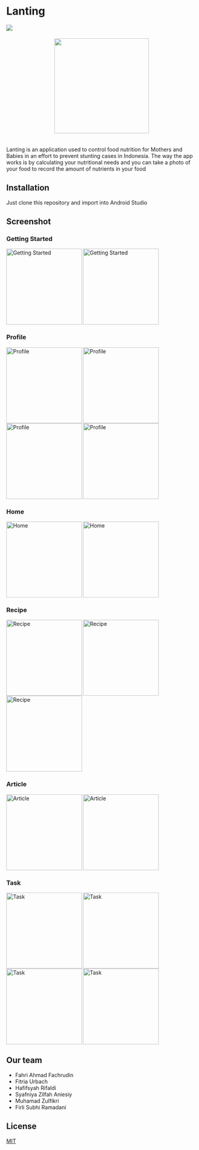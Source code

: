 # Lanting
<img src="https://img.shields.io/badge/platform-android-brightgreen"/>

<div align="center" style="padding: 20px;"><img src="/readme/logo.png" width="250"/></div>

Lanting is an application used to control food nutrition for Mothers and Babies in an effort to prevent stunting cases in Indonesia. The way the app works is by calculating your nutritional needs and you can take a photo of your food to record the amount of nutrients in your food

## Installation
Just clone this repository and import into Android Studio

## Screenshot

### Getting Started
<div><img src="/readme/01.jpg" width="200" alt="Getting Started" align="left"/><img src="/readme/02.jpg" width="200" alt="Getting Started"/></div>

### Profile
<div><img src="/readme/03.jpg" width="200" alt="Profile" align="left"/><img src="/readme/04.jpg" width="200" alt="Profile" align="left"/><img src="/readme/05.jpg" width="200" alt="Profile" align="left"/><img src="/readme/06.jpg" width="200" alt="Profile"/></div>

### Home
<div><img src="/readme/07.jpg" width="200" alt="Home" align="left"/><img src="/readme/08.jpg" width="200" alt="Home"/></div>

### Recipe
<div><img src="/readme/09.jpg" width="200" alt="Recipe" align="left"/><img src="/readme/10.jpg" width="200" alt="Recipe" align="left"/><img src="/readme/11.jpg" width="200" alt="Recipe"/></div>

### Article
<div><img src="/readme/12.jpg" width="200" alt="Article" align="left"/><img src="/readme/13.jpg" width="200" alt="Article"/></div>

### Task
<div><img src="/readme/14.jpg" width="200" alt="Task" align="left"/><img src="/readme/15.jpg" width="200" alt="Task" align="left"/><img src="/readme/16.jpg" width="200" alt="Task" align="left"/><img src="/readme/17.jpg" width="200" alt="Task"/></div>

## Our team
- Fahri Ahmad Fachrudin
- Fitria Urbach
- Hafifsyah Rifaldi
- Syafniya Zilfah Aniesiy
- Muhamad Zulfikri
- Firli Subhi Ramadani

## License
[MIT](/LICENSE "MIT")